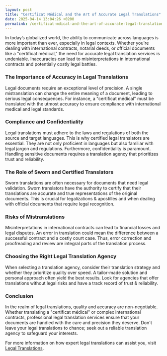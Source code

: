 ```yaml
---
layout: post
title: "Certificat Médical and the Art of Accurate Legal Translations"
date: 2025-04-14 13:04:26 +0200
permalink: /certificat-mdical-and-the-art-of-accurate-legal-translations/
---
```



In today’s globalized world, the ability to communicate across languages is more important than ever, especially in legal contexts. Whether you're dealing with international contracts, notarial deeds, or official documents like a "certificat médical," the need for accurate legal translation services is undeniable. Inaccuracies can lead to misinterpretations in international contracts and potentially costly legal battles.

### The Importance of Accuracy in Legal Translations

Legal documents require an exceptional level of precision. A single mistranslation can change the entire meaning of a document, leading to serious legal consequences. For instance, a "certificat médical" must be translated with the utmost accuracy to ensure compliance with international medical and legal standards.

### Compliance and Confidentiality

Legal translations must adhere to the laws and regulations of both the source and target languages. This is why certified legal translators are essential. They are not only proficient in languages but also familiar with legal jargon and regulations. Furthermore, confidentiality is paramount. Handling sensitive documents requires a translation agency that prioritizes trust and reliability.

### The Role of Sworn and Certified Translators

Sworn translations are often necessary for documents that need legal validation. Sworn translators have the authority to certify that their translations are accurate and true representations of the original documents. This is crucial for legalizations & apostilles and when dealing with official documents that require legal recognition.

### Risks of Mistranslations

Misinterpretations in international contracts can lead to financial losses and legal disputes. An error in translation could mean the difference between a successful contract and a costly court case. Thus, error correction and proofreading and review are integral parts of the translation process.

### Choosing the Right Legal Translation Agency

When selecting a translation agency, consider their translation strategy and whether they prioritize quality over speed. A tailor-made solution and personal approach often yield the best results. Look for agencies that offer translations without legal risks and have a track record of trust & reliability.

### Conclusion

In the realm of legal translations, quality and accuracy are non-negotiable. Whether translating a "certificat médical" or complex international contracts, professional legal translation services ensure that your documents are handled with the care and precision they deserve. Don't leave your legal translations to chance; seek out a reliable translation agency to safeguard your interests.

For more information on how expert legal translations can assist you, visit [Legal Translations](https://www.legaltranslations.be/).